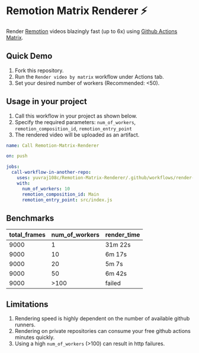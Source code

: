 # Remotion Matrix Renderer ⚡
Render [Remotion](https://www.remotion.dev/) videos blazingly fast (up to 6x) using [Github Actions Matrix](https://docs.github.com/en/actions/using-jobs/using-a-matrix-for-your-jobs/).

## Quick Demo
1. Fork this repository.
2. Run the `Render video by matrix` workflow under Actions tab.
3. Set your desired number of workers (Recommended: <50).

 
## Usage in your project
1. Call this workflow in your project as shown below. 
2. Specify the required parameters: `num_of_workers`, `remotion_composition_id`, `remotion_entry_point`
3. The rendered video will be uploaded as an artifact.

```YAML
name: Call Remotion-Matrix-Renderer

on: push

jobs:
  call-workflow-in-another-repo:
    uses: yuvraj108c/Remotion-Matrix-Renderer/.github/workflows/render-video-matrix.yml@master
    with:
      num_of_workers: 10
      remotion_composition_id: Main
      remotion_entry_point: src/index.js
```
## Benchmarks

| total_frames | num_of_workers | render_time |
|--------------|----------------|-------------|
| 9000         | 1              | 31m 22s     |
| 9000         | 10             | 6m 17s      |
| 9000         | 20             | 5m 7s       |
| 9000         | 50             | 6m 42s      |
| 9000         |>100            | failed      |

## Limitations
1. Rendering speed is highly dependent on the number of available github runners. 
2. Rendering on private repositories can consume your free github actions minutes quickly.
3. Using a high `num_of_workers` (>100) can result in http failures.
